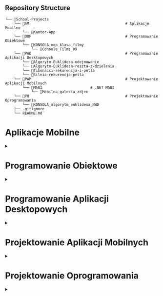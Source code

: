 ## Repository Structure

```
└── 📁School-Projects
    └── 📁AM                                            # Aplikacje Mobilne
        └── 📁Kantor-App
    └── 📁OOP                                           # Programowanie Obiektowe
        └── 📁KONSOLA_oop_klasa_filmy
            └── 📁Console_Films_09
    └── 📁PAD                                           # Programowanie Aplikacji Desktopowych
        └── 📁Algorytm-Euklidesa-odejmowanie
        └── 📁Algorytm-Euklidesa-reszta-z-dzielenia
        └── 📁fibonacci-rekurencja-i-petla
        └── 📁Silnia-rekurencja-petla
    └── 📁PAM                                           # Projektowanie Aplikacji Mobilnych
        └── 📁MAUI                      # .NET MAUI
            └── 📁Mobilna_galeria_zdjec
    └── 📁PO                                            # Projektowanie Oprogramowania
        └── 📁KONSOLA_algorytm_euklidesa_NWD
    ├── .gitignore
    └── README.md
```

<div>
    <h1>Aplikacje Mobilne</h1>
    <details>
        <summary></summary>
        <ul>
        <li><a href="AM/Kantor-App/">Kantor-App</a></li>
        </ul>
    </details>
</div>

<div>
    <h1>Programowanie Obiektowe</h1>
    <details>
        <summary></summary>
        <ul>
            <li><a href="OOP/KONSOLA_oop_klasa_filmy/">KONSOLA_oop_klasa_filmy</a></li>
        </ul>
    </details>
</div>

<div>
    <h1>Programowanie Aplikacji Desktopowych</h1>
    <details>
        <summary></summary>
        <ul>
            <li><a href="PAD/Algorytm-Euklidesa-reszta-z-dzielenia/">Algorytm-Euklidesa-reszta-z-dzielenia</a></li>
            <li><a href="PAD/Algorytm-Euklidesa-odejmowanie/">Algorytm-Euklidesa-odejmowanie</a></li>
            <li><a href="PAD/Silnia-rekurencja-petla/">Silnia-rekurencja-petla</a></li>
            <li><a href="PAD/fibonacci-rekurencja-i-petla/">fibonacci-rekurencja-i-petla</a></li>
        </ul>
    </details>
</div>

<div>
    <h1>Projektowanie Aplikacji Mobilnych</h1>
    <details>
        <summary></summary>
        <summary></summary>
        <!-- <details>
            <summary>Android Java</summary>
        </details> -->
        <details>
        <summary>.NET MAUI</summary>
        <ul>
            <li><a href="PAM/MAUI/Mobilna_galeria_zdjec/">Mobilna_galeria_zdjec</a></li>
        </ul>
        </details>
    </details>
</div>

<div>
    <h1>Projektowanie Oprogramowania</h1>
    <details>
        <summary></summary>
        <ul>
            <li><a href="PO/KONSOLA_algorytm_euklidesa_NWD/">KONSOLA_algorytm_euklidesa_NWD</a></li>
        </ul>
    </details>
</div>
